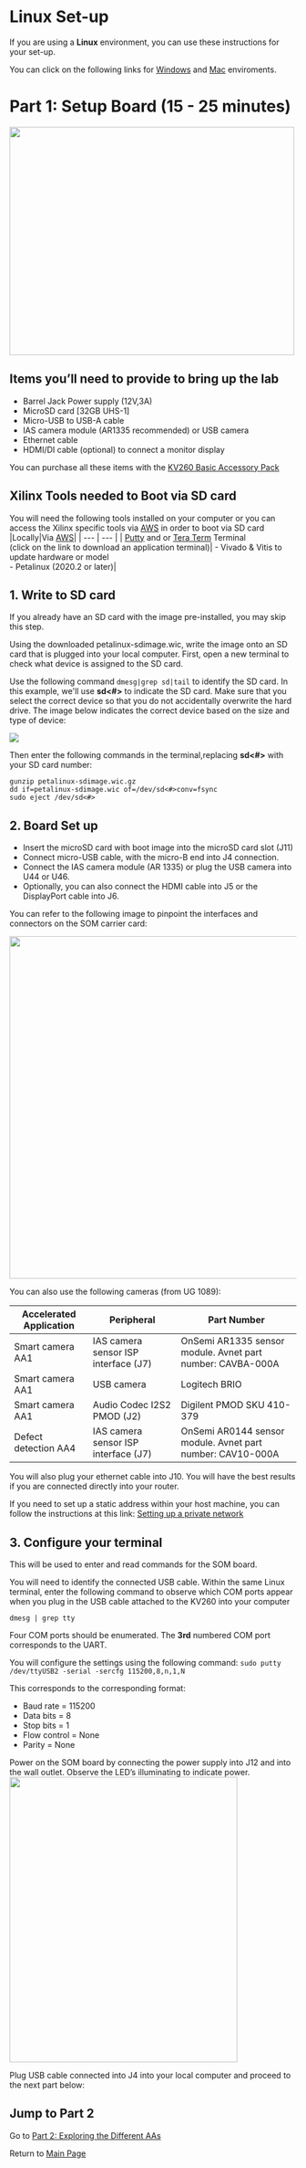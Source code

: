 # Linux Set-up
If you are using a **Linux** environment, you can use these instructions for your set-up.

You can click on the following links for [Windows](https://github.com/Xilinx/Xilinx_KV260_Workshop/blob/main/Part%201:%20Setup%20Board.md) and [Mac](https://github.com/Xilinx/Xilinx_KV260_Workshop/blob/main/Mac%20set-up.md) enviroments. 


# Part 1: Setup Board (15 - 25 minutes)
<img src="/images/Som_board_accessories.jpg" width=500 height =400>

## Items you’ll need to provide to bring up the lab
- Barrel Jack Power supply (12V,3A)
- MicroSD card [32GB UHS-1]
- Micro-USB to USB-A cable
- IAS camera module (AR1335 recommended) or USB camera
- Ethernet cable
- HDMI/DI cable (optional) to connect a monitor display

You can purchase all these items with the [KV260 Basic Accessory Pack](https://www.author.uat.xilinx.com/products/som/kria/kv260-vision-starter-kit/basic-accessory-pack.html)


## Xilinx Tools needed to Boot via SD card
You will need the following tools installed on your computer or you can access the Xilinx specific tools via [AWS]() in order to boot via SD card
|Locally|Via [AWS]()|
| --- | --- |
| [Putty](https://www.putty.org/) and or [Tera Term](https://ttssh2.osdn.jp/index.html.en) Terminal <br> (click on the link to download an application terminal)| - Vivado & Vitis to update hardware or model <br> - Petalinux (2020.2 or later)|


## 1. Write to SD card
If you already have an SD card with the image pre-installed, you may skip this step. 

Using the downloaded petalinux-sdimage.wic, write the image onto an SD card that is plugged into your local computer. First, open a new terminal to check what device is assigned to the SD card.

Use the following command `dmesg|grep sd|tail` to identify the SD card. In this example, we'll use **sd<#>** to indicate the SD card. Make sure that you select the correct device so that you do not accidentally overwrite the hard drive. The image below indicates the correct device based on the size and type of device: 

<img src="/images/linux_image_sd.JPG">

Then enter the following commands in the terminal,replacing **sd<#>** with your SD card number:
```
gunzip petalinux-sdimage.wic.gz
dd if=petalinux-sdimage.wic of=/dev/sd<#>conv=fsync
sudo eject /dev/sd<#>
```

## 2. Board Set up
-	Insert the microSD card with boot image into the microSD card slot (J11)
-	Connect micro-USB cable, with the micro-B end into J4 connection. 
-	Connect the IAS camera module (AR 1335) or plug the USB camera into U44 or U46. 
-	Optionally, you can also connect the HDMI cable into J5 or the DisplayPort cable into J6.  

You can refer to the following image to pinpoint the interfaces and connectors on the SOM carrier card: 

<img src="/images/som-connections-600x600.gif" width=600 height =600>

You can also use the following cameras (from UG 1089):

|Accelerated Application |Peripheral |Part Number|
| ------------- | ------------- | ------------- |
|Smart camera AA1 | IAS camera sensor ISP interface (J7)| OnSemi AR1335 sensor module. Avnet part number: CAVBA-000A|
|Smart camera AA1 | USB camera| Logitech BRIO|
|Smart camera AA1 | Audio Codec I2S2 PMOD (J2)| Digilent PMOD SKU 410-379|
|Defect detection AA4| IAS camera sensor ISP interface (J7)| OnSemi AR0144 sensor module. Avnet part number: CAV10-000A|

You will also plug your ethernet cable into J10. You will have the best results if you are connected directly into your router. 

If you need to set up a static address within your host machine, you can follow the instructions at this link:
[Setting up a private network](https://xilinx.github.io/vck190-base-trd/build/html/run.html#setting-a-private-network) 
 
## 3. Configure your terminal
This will be used to enter and read commands for the SOM board. 

You will need to identify the connected USB cable. Within the same Linux terminal, enter the following command to observe which COM ports appear when you plug in the USB cable attached to the KV260 into your computer

`dmesg | grep tty`

Four COM ports should be enumerated. The **3rd** numbered COM port corresponds to the UART.

You will configure the settings using the following command: `sudo putty /dev/ttyUSB2 -serial -sercfg 115200,8,n,1,N`

This corresponds to the corresponding format:
-	Baud rate = 115200
-	Data bits = 8
-	Stop bits = 1
-	Flow control = None
-	Parity = None

Power on the SOM board by connecting the power supply into J12 and into the wall outlet. Observe the LED’s illuminating to indicate power. 
<img src="/images/IMG_8591.jpg" width=400 height =500>


Plug USB cable connected into J4 into your local computer and proceed to the next part below:

## Jump to Part 2
Go to [Part 2: Exploring the Different AAs](https://github.com/Xilinx/Xilinx_KV260_Workshop/blob/main/Part%202:%20Exploring%20the%20Different%20AAs.md)

Return to [Main Page](https://github.com/Xilinx/Xilinx_KV260_Workshop)

